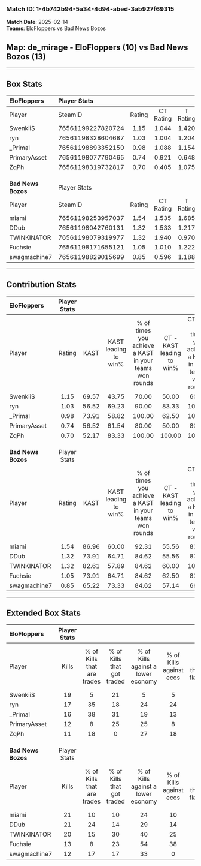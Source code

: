 ### Match ID: 1-4b742b94-5a34-4d94-abed-3ab927f69315  
**Match Date**: 2025-02-14  
**Teams**: EloFloppers vs Bad News Bozos  

## **Map**: de_mirage - EloFloppers (10) vs Bad News Bozos (13)  
---  

## Box Stats  

| **EloFloppers**    | Player Stats      |        |           |          |       |       |       |         |        |      |     |
| :- | :- | :-: | :-: | :-: | :-: | :-: | :-: | :-: | :-: | :-: | :-: |
| Player             | SteamID           | Rating | CT Rating | T Rating | KAST  |  ADR  | Kills | Assists | Deaths | K/D  | HS% |
| SwenkiiS           | 76561199227820724 |  1.15  |   1.044   |  1.420   | 69.57 | 93.0  |  19   |    3    |   19   | 1.00 | 52  |
| ryn                | 76561198328604687 |  1.03  |   1.004   |  1.204   | 56.52 | 92.8  |  17   |    3    |   17   | 1.00 | 88  |
| _Primal            | 76561198893352150 |  0.98  |   1.088   |  1.154   | 73.91 | 70.6  |  16   |    3    |   20   | 0.80 | 62  |
| PrimaryAsset       | 76561198077790465 |  0.74  |   0.921   |  0.648   | 56.52 | 63.0  |  12   |    2    |   17   | 0.71 | 50  |
| ZqPh               | 76561198319732817 |  0.70  |   0.405   |  1.075   | 52.17 | 52.0  |  11   |    1    |   14   | 0.79 | 36  |
|                    |                   |        |           |          |       |       |       |         |        |      |     |
|                    |                   |        |           |          |       |       |       |         |        |      |     |
|                    |                   |        |           |          |       |       |       |         |        |      |     |
| **Bad News Bozos** | Player Stats      |        |           |          |       |       |       |         |        |      |     |
| Player             | SteamID           | Rating | CT Rating | T Rating | KAST  |  ADR  | Kills | Assists | Deaths | K/D  | HS% |
| miami              | 76561198253957037 |  1.54  |   1.535   |  1.685   | 86.96 | 101.6 |  21   |    8    |   13   | 1.62 | 66  |
| DDub               | 76561198042760131 |  1.32  |   1.533   |  1.217   | 73.91 | 77.4  |  21   |    2    |   14   | 1.50 | 38  |
| TWINKINATOR        | 76561198079319977 |  1.32  |   1.940   |  0.970   | 82.61 | 89.9  |  20   |    7    |   18   | 1.11 | 50  |
| Fuchsie            | 76561198171655121 |  1.05  |   1.010   |  1.222   | 73.91 | 79.7  |  13   |    7    |   14   | 0.93 | 30  |
| swagmachine7       | 76561198829015699 |  0.85  |   0.596   |  1.188   | 65.22 | 66.0  |  12   |    6    |   16   | 0.75 | 58  |
---  

## Contribution Stats  

| **EloFloppers**    | Player Stats |       |                      |                                                        |                           |                                                             |                          |                                                            |
| :- | :-: | :-: | :-: | :-: | :-: | :-: | :-: | :-: |
| Player             |    Rating    | KAST  | KAST leading to win% | % of times you achieve a KAST in your teams won rounds | CT - KAST leading to win% | CT - % of times you achieve a KAST in your teams won rounds | T - KAST leading to win% | T - % of times you achieve a KAST in your teams won rounds |
| SwenkiiS           |     1.15     | 69.57 |        43.75         |                         70.00                          |           50.00           |                            60.00                            |          40.00           |                           80.00                            |
| ryn                |     1.03     | 56.52 |        69.23         |                         90.00                          |           83.33           |                           100.00                            |          57.14           |                           80.00                            |
| _Primal            |     0.98     | 73.91 |        58.82         |                         100.00                         |           62.50           |                           100.00                            |          55.56           |                           100.00                           |
| PrimaryAsset       |     0.74     | 56.52 |        61.54         |                         80.00                          |           50.00           |                            80.00                            |          80.00           |                           80.00                            |
| ZqPh               |     0.70     | 52.17 |        83.33         |                         100.00                         |          100.00           |                           100.00                            |          71.43           |                           100.00                           |
|                    |              |       |                      |                                                        |                           |                                                             |                          |                                                            |
|                    |              |       |                      |                                                        |                           |                                                             |                          |                                                            |
|                    |              |       |                      |                                                        |                           |                                                             |                          |                                                            |
| **Bad News Bozos** | Player Stats |       |                      |                                                        |                           |                                                             |                          |                                                            |
| Player             |    Rating    | KAST  | KAST leading to win% | % of times you achieve a KAST in your teams won rounds | CT - KAST leading to win% | CT - % of times you achieve a KAST in your teams won rounds | T - KAST leading to win% | T - % of times you achieve a KAST in your teams won rounds |
| miami              |     1.54     | 86.96 |        60.00         |                         92.31                          |           55.56           |                            83.33                            |          63.64           |                           100.00                           |
| DDub               |     1.32     | 73.91 |        64.71         |                         84.62                          |           55.56           |                            83.33                            |          75.00           |                           85.71                            |
| TWINKINATOR        |     1.32     | 82.61 |        57.89         |                         84.62                          |           60.00           |                           100.00                            |          55.56           |                           71.43                            |
| Fuchsie            |     1.05     | 73.91 |        64.71         |                         84.62                          |           62.50           |                            83.33                            |          66.67           |                           85.71                            |
| swagmachine7       |     0.85     | 65.22 |        73.33         |                         84.62                          |           57.14           |                            66.67                            |          87.50           |                           100.00                           |
---  

## Extended Box Stats  

| **EloFloppers**    | Player Stats |                            |                            |                                    |                         |                              |                                 |        |                             |                                     |                          |                               |                            |
| :- | :-: | :-: | :-: | :-: | :-: | :-: | :-: | :-: | :-: | :-: | :-: | :-: | :-: |
| Player             |    Kills     | % of Kills that are trades | % of Kills that got traded | % of Kills against a lower economy | % of Kills against ecos | % of Kills that are flawless | % of Kills that are close duels | Deaths | % of Deaths that get traded | % of Deaths against a lower economy | % of Deaths against ecos | % of Deaths that are flawless | % of Deaths that are close |
| SwenkiiS           |      19      |             5              |             21             |                 5                  |            5            |              74              |                5                |   19   |             16              |                  5                  |            5             |              79               |             0              |
| ryn                |      17      |             35             |             18             |                 24                 |           24            |              65              |                6                |   17   |             18              |                  6                  |            0             |              76               |             6              |
| _Primal            |      16      |             38             |             31             |                 19                 |           13            |              44              |               13                |   20   |             30              |                 15                  |            10            |              75               |             5              |
| PrimaryAsset       |      12      |             8              |             25             |                 25                 |            8            |              67              |               17                |   17   |             18              |                  0                  |            0             |              94               |             6              |
| ZqPh               |      11      |             18             |             0              |                 27                 |           18            |              64              |               18                |   14   |              7              |                  0                  |            0             |              79               |             0              |
|                    |              |                            |                            |                                    |                         |                              |                                 |        |                             |                                     |                          |                               |                            |
|                    |              |                            |                            |                                    |                         |                              |                                 |        |                             |                                     |                          |                               |                            |
|                    |              |                            |                            |                                    |                         |                              |                                 |        |                             |                                     |                          |                               |                            |
| **Bad News Bozos** | Player Stats |                            |                            |                                    |                         |                              |                                 |        |                             |                                     |                          |                               |                            |
| Player             |    Kills     | % of Kills that are trades | % of Kills that got traded | % of Kills against a lower economy | % of Kills against ecos | % of Kills that are flawless | % of Kills that are close duels | Deaths | % of Deaths that get traded | % of Deaths against a lower economy | % of Deaths against ecos | % of Deaths that are flawless | % of Deaths that are close |
| miami              |      21      |             10             |             10             |                 24                 |           10            |              76              |                5                |   13   |             23              |                 23                  |            0             |              38               |             8              |
| DDub               |      21      |             24             |             14             |                 29                 |           14            |              86              |                0                |   14   |             14              |                 29                  |            0             |              86               |             7              |
| TWINKINATOR        |      20      |             15             |             30             |                 40                 |           25            |              65              |               10                |   18   |             28              |                 28                  |            6             |              72               |             17             |
| Fuchsie            |      13      |             8              |             23             |                 54                 |           38            |             100              |                0                |   14   |             21              |                 36                  |            7             |              50               |             7              |
| swagmachine7       |      12      |             17             |             17             |                 33                 |            0            |              75              |                0                |   16   |             13              |                 25                  |            6             |              63               |             13             |
